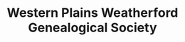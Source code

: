 ---
layout: repo
title: "Western Plains Weatherford Genealogical Society"
id: 25215
permalink: repos/25215/
---